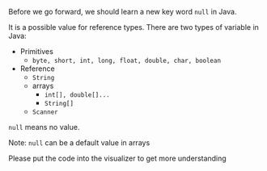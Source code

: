 Before we go forward, we should learn a new key word `null` in Java.

It is a possible value for reference types. There are two types of variable in Java:
* Primitives 
  * `byte, short, int, long, float, double, char, boolean`
* Reference 
  * `String`
  * arrays
    * `int[], double[]...`
    * `String[]`
  * `Scanner`

`null` means no value. 

Note: `null` can be a default value in arrays

Please put the code into the visualizer to get more understanding